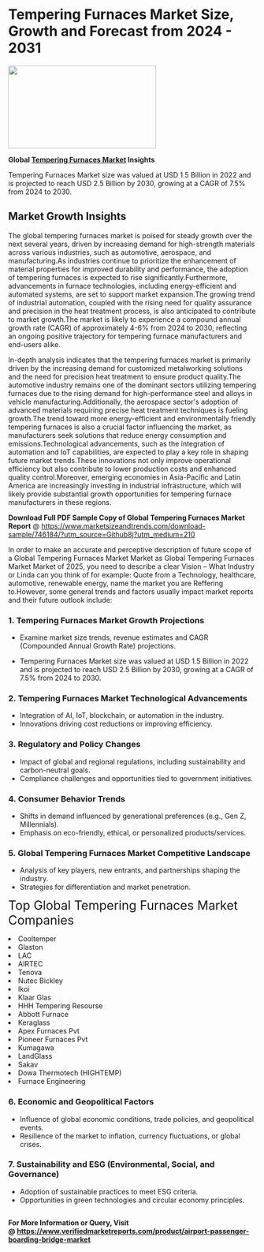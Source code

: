 <H1>Tempering Furnaces Market Size, Growth and Forecast from 2024 - 2031</H1><img class="aligncenter size-medium wp-image-584254" src="https://thirdeyenews.in/wp-content/uploads/2024/09/Global-Market-Research-300x168.jpeg" alt="" width="300" height="168" /><p><strong>Global&nbsp;<a href="https://www.marketsizeandtrends.com/download-sample/746184/?utm_source=Github8j?utm_medium=210">Tempering Furnaces Market</a> Insights</strong></p><p>Tempering Furnaces Market size was valued at USD 1.5 Billion in 2022 and is projected to reach USD 2.5 Billion by 2030, growing at a CAGR of 7.5% from 2024 to 2030.</p><p><h2>Market Growth Insights</h2> <p>The global tempering furnaces market is poised for steady growth over the next several years, driven by increasing demand for high-strength materials across various industries, such as automotive, aerospace, and manufacturing.As industries continue to prioritize the enhancement of material properties for improved durability and performance, the adoption of tempering furnaces is expected to rise significantly.Furthermore, advancements in furnace technologies, including energy-efficient and automated systems, are set to support market expansion.The growing trend of industrial automation, coupled with the rising need for quality assurance and precision in the heat treatment process, is also anticipated to contribute to market growth.The market is likely to experience a compound annual growth rate (CAGR) of approximately 4-6% from 2024 to 2030, reflecting an ongoing positive trajectory for tempering furnace manufacturers and end-users alike.</p> <p>In-depth analysis indicates that the tempering furnaces market is primarily driven by the increasing demand for customized metalworking solutions and the need for precision heat treatment to ensure product quality.The automotive industry remains one of the dominant sectors utilizing tempering furnaces due to the rising demand for high-performance steel and alloys in vehicle manufacturing.Additionally, the aerospace sector's adoption of advanced materials requiring precise heat treatment techniques is fueling growth.The trend toward more energy-efficient and environmentally friendly tempering furnaces is also a crucial factor influencing the market, as manufacturers seek solutions that reduce energy consumption and emissions.Technological advancements, such as the integration of automation and IoT capabilities, are expected to play a key role in shaping future market trends.These innovations not only improve operational efficiency but also contribute to lower production costs and enhanced quality control.Moreover, emerging economies in Asia-Pacific and Latin America are increasingly investing in industrial infrastructure, which will likely provide substantial growth opportunities for tempering furnace manufacturers in these regions.</p> <p><span class=""><strong>Download Full PDF Sample Copy of Global Tempering Furnaces Market Report</strong> @ <a href="https://www.marketsizeandtrends.com/download-sample/746184/?utm_source=Github8j?utm_medium=210" target="_blank">https://www.marketsizeandtrends.com/download-sample/746184/?utm_source=Github8j?utm_medium=210</a></span></p><p>In order to make an accurate and perceptive description of future scope of a Global&nbsp;Tempering Furnaces Market Market as Global&nbsp;Tempering Furnaces Market Market of 2025, you need to describe a clear Vision &ndash; What Industry or Linda can you think of for example: Quote from a Technology, healthcare, automotive, renewable energy, name the market you are Reffering to.However, some general trends and factors usually impact market reports and their future outlook include:</p><h3>1.&nbsp;<strong>Tempering Furnaces Market Growth Projections</strong></h3><ul><li>Examine market size trends, revenue estimates and CAGR (Compounded Annual Growth Rate) projections.</li><li><p>Tempering Furnaces Market size was valued at USD 1.5 Billion in 2022 and is projected to reach USD 2.5 Billion by 2030, growing at a CAGR of 7.5% from 2024 to 2030.</p></li></ul><h3>2.&nbsp;<strong>Tempering Furnaces Market Technological Advancements</strong></h3><ul><li>Integration of AI, IoT, blockchain, or automation in the industry.</li><li>Innovations driving cost reductions or improving efficiency.</li></ul><h3>3.&nbsp;<strong>Regulatory and Policy Changes</strong></h3><ul><li>Impact of global and regional regulations, including sustainability and carbon-neutral goals.</li><li>Compliance challenges and opportunities tied to government initiatives.</li></ul><h3>4.&nbsp;<strong>Consumer Behavior Trends</strong></h3><ul><li>Shifts in demand influenced by generational preferences (e.g., Gen Z, Millennials).</li><li>Emphasis on eco-friendly, ethical, or personalized products/services.</li></ul><h3>5.&nbsp;<strong>Global Tempering Furnaces Market Competitive Landscape</strong></h3><ul><li>Analysis of key players, new entrants, and partnerships shaping the industry.</li><li>Strategies for differentiation and market penetration.</li></ul><p data-pm-slice="1 1 []"><span style="color: inherit; font-family: inherit; font-size: 25px;">Top Global Tempering Furnaces Market Companies</span></p><div class="" data-test-id=""><p><li>Cooltemper</li><li> Glaston</li><li> LAC</li><li> AIRTEC</li><li> Tenova</li><li> Nutec Bickley</li><li> Ikoi</li><li> Klaar Glas</li><li> HHH Tempering Resourse</li><li> Abbott Furnace</li><li> Keraglass</li><li> Apex Furnaces Pvt</li><li> Pioneer Furnaces Pvt</li><li> Kumagawa</li><li> LandGlass</li><li> Sakav</li><li> Dowa Thermotech (HIGHTEMP)</li><li> Furnace Engineering</li></p></div><h3>6.&nbsp;<strong>Economic and Geopolitical Factors</strong></h3><ul><li>Influence of global economic conditions, trade policies, and geopolitical events.</li><li>Resilience of the market to inflation, currency fluctuations, or global crises.</li></ul><h3>7.&nbsp;<strong>Sustainability and ESG (Environmental, Social, and Governance)</strong></h3><ul><li>Adoption of sustainable practices to meet ESG criteria.</li><li>Opportunities in green technologies and circular economy principles.</li></ul><h2><strong style="font-size: 14px;">For More Information or Query, Visit @&nbsp;</strong><a style="background-color: #ffffff; font-size: 14px;" href="https://www.marketsizeandtrends.com/report/tempering-furnaces-market/" target="_blank">https://www.verifiedmarketreports.com/product/airport-passenger-boarding-bridge-market</a></h2>